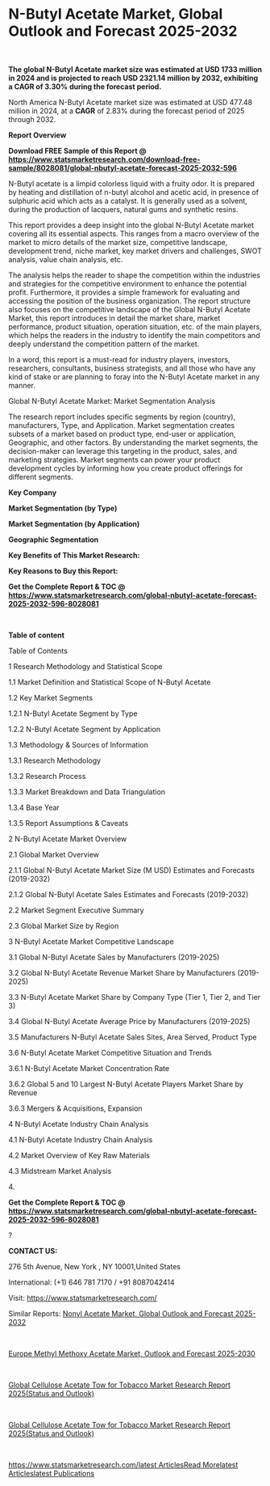 <h1>N-Butyl Acetate Market, Global Outlook and Forecast 2025-2032</h1><br/><p><strong>The global N-Butyl Acetate market size was estimated at USD 1733 million in 2024 and is projected to reach USD 2321.14 million by 2032, exhibiting a <strong>CAGR</strong> of 3.30% during the forecast period.</strong></p>
 
 
 
 <p>North America N-Butyl Acetate market size was estimated at USD 477.48 million in 2024, at a <strong>CAGR</strong> of 2.83% during the forecast period of 2025 through 2032.</p>
 
 
 
 <p><strong>Report Overview</strong></p>
 
 
 
 <p><strong>Download FREE Sample of this Report @ <a href="https://www.statsmarketresearch.com/download-free-sample/8028081/global-nbutyl-acetate-forecast-2025-2032-596">https://www.statsmarketresearch.com/download-free-sample/8028081/global-nbutyl-acetate-forecast-2025-2032-596</a></strong></p>
 
 
 
 <p>N-Butyl acetate is a limpid colorless liquid with a fruity odor. It is prepared by heating and distillation of n-butyl alcohol and acetic acid, in presence of sulphuric acid which acts as a catalyst. It is generally used as a solvent, during the production of lacquers, natural gums and synthetic resins.</p>
 
 
 
 <p>This report provides a deep insight into the global N-Butyl Acetate market covering all its essential aspects. This ranges from a macro overview of the market to micro details of the market size, competitive landscape, development trend, niche market, key market drivers and challenges, SWOT analysis, value chain analysis, etc.</p>
 
 
 
 <p>The analysis helps the reader to shape the competition within the industries and strategies for the competitive environment to enhance the potential profit. Furthermore, it provides a simple framework for evaluating and accessing the position of the business organization. The report structure also focuses on the competitive landscape of the Global N-Butyl Acetate Market, this report introduces in detail the market share, market performance, product situation, operation situation, etc. of the main players, which helps the readers in the industry to identify the main competitors and deeply understand the competition pattern of the market.</p>
 
 
 
 <p>In a word, this report is a must-read for industry players, investors, researchers, consultants, business strategists, and all those who have any kind of stake or are planning to foray into the N-Butyl Acetate market in any manner.</p>
 
 
 
 <p>Global N-Butyl Acetate Market: Market Segmentation Analysis</p>
 
 
 
 <p>The research report includes specific segments by region (country), manufacturers, Type, and Application. Market segmentation creates subsets of a market based on product type, end-user or application, Geographic, and other factors. By understanding the market segments, the decision-maker can leverage this targeting in the product, sales, and marketing strategies. Market segments can power your product development cycles by informing how you create product offerings for different segments.</p>
 
 
 
 <p><strong>Key Company</strong></p>
 
 
 
 <p><strong>Market Segmentation (by Type)</strong></p>
 
 
 
 <p><strong>Market Segmentation (<strong>by Application</strong>)</strong></p>
 
 
 
 <p><strong>Geographic Segmentation</strong></p>
 
 
 
 <p><strong>Key Benefits of This Market Research:</strong></p>
 
 
 
 <p><strong>Key <strong>Reasons to Buy</strong> this Report:</strong></p>
 
 
 
 <div><b>Get the Complete Report & TOC @ <a href="https://www.statsmarketresearch.com/global-nbutyl-acetate-forecast-2025-2032-596-8028081">https://www.statsmarketresearch.com/global-nbutyl-acetate-forecast-2025-2032-596-8028081</a></b></div>
 
 
 
 <p><br />
 
 <b>Table of content</b></p>
 
 
 
 <p>Table of Contents<br />
 
 1 Research Methodology and Statistical Scope<br />
 
 1.1 Market Definition and Statistical Scope of N-Butyl Acetate<br />
 
 1.2 Key Market Segments<br />
 
 1.2.1 N-Butyl Acetate Segment by Type<br />
 
 1.2.2 N-Butyl Acetate Segment by Application<br />
 
 1.3 Methodology & Sources of Information<br />
 
 1.3.1 Research Methodology<br />
 
 1.3.2 Research Process<br />
 
 1.3.3 Market Breakdown and Data Triangulation<br />
 
 1.3.4 Base Year<br />
 
 1.3.5 Report Assumptions & Caveats<br />
 
 2 N-Butyl Acetate Market Overview<br />
 
 2.1 Global Market Overview<br />
 
 2.1.1 Global N-Butyl Acetate Market Size (M USD) Estimates and Forecasts (2019-2032)<br />
 
 2.1.2 Global N-Butyl Acetate Sales Estimates and Forecasts (2019-2032)<br />
 
 2.2 Market Segment Executive Summary<br />
 
 2.3 Global Market Size by Region<br />
 
 3 N-Butyl Acetate Market Competitive Landscape<br />
 
 3.1 Global N-Butyl Acetate Sales by Manufacturers (2019-2025)<br />
 
 3.2 Global N-Butyl Acetate Revenue Market Share by Manufacturers (2019-2025)<br />
 
 3.3 N-Butyl Acetate Market Share by Company Type (Tier 1, Tier 2, and Tier 3)<br />
 
 3.4 Global N-Butyl Acetate Average Price by Manufacturers (2019-2025)<br />
 
 3.5 Manufacturers N-Butyl Acetate Sales Sites, Area Served, Product Type<br />
 
 3.6 N-Butyl Acetate Market Competitive Situation and Trends<br />
 
 3.6.1 N-Butyl Acetate Market Concentration Rate<br />
 
 3.6.2 Global 5 and 10 Largest N-Butyl Acetate Players Market Share by Revenue<br />
 
 3.6.3 Mergers & Acquisitions, Expansion<br />
 
 4 N-Butyl Acetate Industry Chain Analysis<br />
 
 4.1 N-Butyl Acetate Industry Chain Analysis<br />
 
 4.2 Market Overview of Key Raw Materials<br />
 
 4.3 Midstream Market Analysis<br />
 
 4.</p>
 
 
 
 <div><b>Get the Complete Report & TOC @ <a href="https://www.statsmarketresearch.com/global-nbutyl-acetate-forecast-2025-2032-596-8028081">https://www.statsmarketresearch.com/global-nbutyl-acetate-forecast-2025-2032-596-8028081</a></b></div>
 
 
 
 <p>? </p>
 
 
 
 <p><b>CONTACT US:</b><br />
 
 276 5th Avenue, New York , NY 10001,United States<br />
 
 International: (+1) 646 781 7170 / +91 8087042414<br />
 
 Visit: <a href="https://www.statsmarketresearch.com/">https://www.statsmarketresearch.com/</a><br />
 
 Similar Reports: <a href="https://www.statsmarketresearch.com/global-nbutyl-acetate-forecast-2025-2032-596-8028081">Nonyl Acetate Market, Global Outlook and Forecast 2025-2032</a><br />
 
 <br />
 
 <a href="https://www.statsmarketresearch.com/global-nbutyl-acetate-forecast-2025-2032-596-8028081">Europe Methyl Methoxy Acetate Market, Outlook and Forecast 2025-2030</a><br />
 
 <br />
 
 <a href="https://www.statsmarketresearch.com/global-nbutyl-acetate-forecast-2025-2032-596-8028081">Global Cellulose Acetate Tow for Tobacco Market Research Report 2025(Status and Outlook)</a><br />
 
 <br />
 
 <a href="https://www.statsmarketresearch.com/global-nbutyl-acetate-forecast-2025-2032-596-8028081">Global Cellulose Acetate Tow for Tobacco Market Research Report 2025(Status and Outlook)</a><br />
 
 <br />
 
 <a href="https://gyeongbokgung.com">https://www.statsmarketresearch.com/</a><a href="https://hallyeomaritime.com">latest Articles</a><a href="https://jingwansa.com">Read More</a><a href="https://nguoiviet.jp/">latest Articles</a><a href="https://www.intelmarketresearch.com/">latest Publications</a></p>
